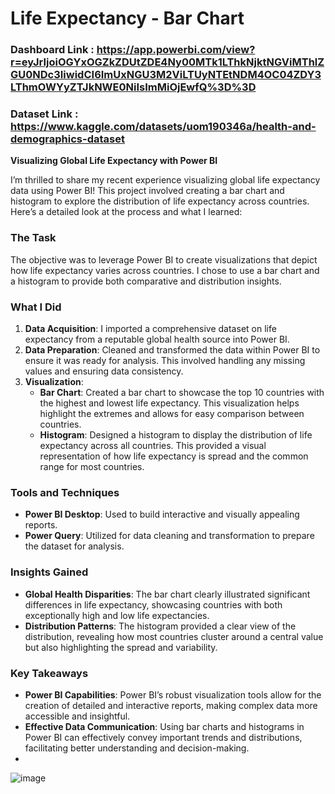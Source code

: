 # Life Expectancy - Bar Chart

### Dashboard Link : https://app.powerbi.com/view?r=eyJrIjoiOGYxOGZkZDUtZDE4Ny00MTk1LThkNjktNGViMThlZGU0NDc3IiwidCI6ImUxNGU3M2ViLTUyNTEtNDM4OC04ZDY3LThmOWYyZTJkNWE0NiIsImMiOjEwfQ%3D%3D

### Dataset Link : https://www.kaggle.com/datasets/uom190346a/health-and-demographics-dataset

**Visualizing Global Life Expectancy with Power BI**

I’m thrilled to share my recent experience visualizing global life expectancy data using Power BI! This project involved creating a bar chart and histogram to explore the distribution of life expectancy across countries. Here’s a detailed look at the process and what I learned:

### **The Task**
The objective was to leverage Power BI to create visualizations that depict how life expectancy varies across countries. I chose to use a bar chart and a histogram to provide both comparative and distribution insights.

### **What I Did**

1. **Data Acquisition**: I imported a comprehensive dataset on life expectancy from a reputable global health source into Power BI.
2. **Data Preparation**: Cleaned and transformed the data within Power BI to ensure it was ready for analysis. This involved handling any missing values and ensuring data consistency.
3. **Visualization**:
   - **Bar Chart**: Created a bar chart to showcase the top 10 countries with the highest and lowest life expectancy. This visualization helps highlight the extremes and allows for easy comparison between countries.
   - **Histogram**: Designed a histogram to display the distribution of life expectancy across all countries. This provided a visual representation of how life expectancy is spread and the common range for most countries.

### **Tools and Techniques**
- **Power BI Desktop**: Used to build interactive and visually appealing reports.
- **Power Query**: Utilized for data cleaning and transformation to prepare the dataset for analysis.

### **Insights Gained**
- **Global Health Disparities**: The bar chart clearly illustrated significant differences in life expectancy, showcasing countries with both exceptionally high and low life expectancies.
- **Distribution Patterns**: The histogram provided a clear view of the distribution, revealing how most countries cluster around a central value but also highlighting the spread and variability.

### **Key Takeaways**
- **Power BI Capabilities**: Power BI’s robust visualization tools allow for the creation of detailed and interactive reports, making complex data more accessible and insightful.
- **Effective Data Communication**: Using bar charts and histograms in Power BI can effectively convey important trends and distributions, facilitating better understanding and decision-making.
- 
![image](https://github.com/user-attachments/assets/ebee914c-02eb-45f2-b6ed-b24c0635740c)
